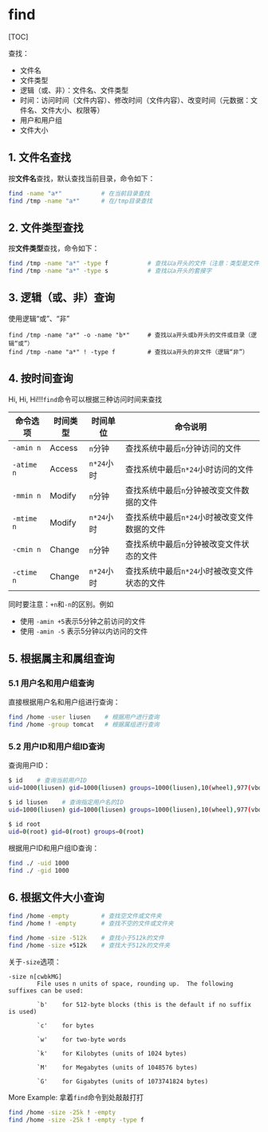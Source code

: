 # find

[TOC]

查找：

- 文件名
- 文件类型
- 逻辑（或、非）：文件名、文件类型
- 时间：访问时间（文件内容）、修改时间（文件内容）、改变时间（元数据：文件名、文件大小、权限等）
- 用户和用户组
- 文件大小

## 1. 文件名查找

按**文件名**查找，默认查找当前目录，命令如下：

```bash
find -name "a*"           # 在当前目录查找
find /tmp -name "a*"      # 在/tmp目录查找
```
## 2. 文件类型查找

按**文件类型**查找，命令如下：

```bash
find /tmp -name "a*" -type f           # 查找以a开头的文件（注意：类型是文件）
find /tmp -name "a*" -type s           # 查找以a开头的套接字
```

## 3. 逻辑（或、非）查询

使用逻辑“或”、“非”

```
find /tmp -name "a*" -o -name "b*"     # 查找以a开头或b开头的文件或目录（逻辑“或”）
find /tmp -name "a*" ! -type f         # 查找以a开头的非文件（逻辑“非”）
```
## 4. 按时间查询

Hi, Hi, Hi!!!`find`命令可以根据三种访问时间来查找

| 命令选项   | 时间类型 | 时间单位   | 命令说明                                     |
| ---------- | -------- | ---------- | -------------------------------------------- |
| `-amin n`  | Access   | `n`分钟    | 查找系统中最后`n`分钟访问的文件              |
| `-atime n` | Access   | `n*24`小时 | 查找系统中最后`n*24`小时访问的文件           |
| `-mmin n`  | Modify   | `n`分钟    | 查找系统中最后`n`分钟被改变文件数据的文件    |
| `-mtime n` | Modify   | `n*24`小时 | 查找系统中最后`n*24`小时被改变文件数据的文件 |
| `-cmin n`  | Change   | `n`分钟    | 查找系统中最后`n`分钟被改变文件状态的文件    |
| `-ctime n` | Change   | `n*24`小时 | 查找系统中最后`n*24`小时被改变文件状态的文件 |



同时要注意：`+n`和`-n`的区别。例如

- 使用 `-amin +5`表示5分钟之前访问的文件
- 使用 `-amin -5` 表示5分钟以内访问的文件


## 5. 根据属主和属组查询

### 5.1 用户名和用户组查询

直接根据用户名和用户组进行查询：

```bash
find /home -user liusen    # 根据用户进行查询
find /home -group tomcat   # 根据属组进行查询
```

### 5.2 用户ID和用户组ID查询

查询用户ID：

```bash
$ id    # 查询当前用户ID
uid=1000(liusen) gid=1000(liusen) groups=1000(liusen),10(wheel),977(vboxusers)

$ id liusen    # 查询指定用户名的ID
uid=1000(liusen) gid=1000(liusen) groups=1000(liusen),10(wheel),977(vboxusers)

$ id root
uid=0(root) gid=0(root) groups=0(root)
```

根据用户ID和用户组ID查询：

```bash
find ./ -uid 1000
find ./ -gid 1000
```

## 6. 根据文件大小查询

```bash
find /home -empty         # 查找空文件或文件夹
find /home ! -empty       # 查找不空的文件或文件夹 

find /home -size -512k    # 查找小于512k的文件
find /home -size +512k    # 查找大于512k的文件夹
```

关于`-size`选项：

```
-size n[cwbkMG]
        File uses n units of space, rounding up.  The following suffixes can be used:

        `b'    for 512-byte blocks (this is the default if no suffix is used)

        `c'    for bytes

        `w'    for two-byte words

        `k'    for Kilobytes (units of 1024 bytes)

        `M'    for Megabytes (units of 1048576 bytes)

        `G'    for Gigabytes (units of 1073741824 bytes)
```

More Example: 拿着`find`命令到处敲敲打打

```bash
find /home -size -25k ! -empty
find /home -size -25k ! -empty -type f
```